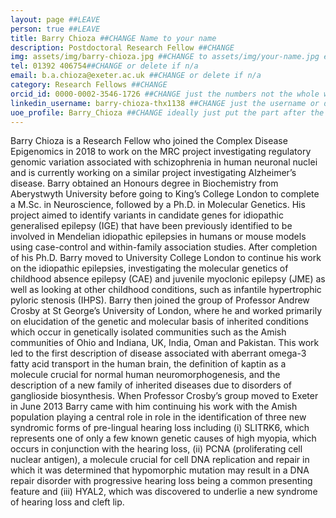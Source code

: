 ```yaml
---
layout: page ##LEAVE
person: true ##LEAVE
title: Barry Chioza ##CHANGE Name to your name
description: Postdoctoral Research Fellow ##CHANGE
img: assets/img/barry-chioza.jpg ##CHANGE to assets/img/your-name.jpg e.g. assets/img/jessica-shields.jpg
tel: 01392 406754##CHANGE or delete if n/a
email: b.a.chioza@exeter.ac.uk ##CHANGE or delete if n/a
category: Research Fellows ##CHANGE
orcid_id: 0000-0002-3546-1726 ##CHANGE just the numbers not the whole web address!!
linkedin_username: barry-chioza-thx1138 ##CHANGE just the username or delete if n/a
uoe_profile: Barry_Chioza ##CHANGE ideally just put the part after the web_id= sign in the web address i.e. for https://medicine.exeter.ac.uk/people/profile/index.php?web_id=Alice_Franklin just put Alice_Franklin 
---
```


<!-- DESCRIPTION - PLEASE EDIT THE BELOW -->
Barry Chioza is a Research Fellow who joined the Complex Disease Epigenomics in 2018 to work on the MRC project investigating regulatory genomic variation associated with schizophrenia in human neuronal nuclei and is currently working on a similar project investigating Alzheimer’s disease.
Barry obtained an Honours degree in Biochemistry from Aberystwyth University before going to King’s College London to complete a M.Sc. in Neuroscience, followed by a Ph.D. in Molecular Genetics. His project aimed to identify variants in candidate genes for idiopathic generalised epilepsy (IGE) that have been previously identified to be involved in Mendelian idiopathic epilepsies in humans or mouse models using case-control and within-family association studies.
After completion of his Ph.D. Barry moved to University College London to continue his work on the idiopathic epilepsies, investigating the molecular genetics of childhood absence epilepsy (CAE) and juvenile myoclonic epilepsy (JME) as well as looking at other childhood conditions, such as infantile hypertrophic pyloric stenosis (IHPS).
Barry then joined the group of Professor Andrew Crosby at St George’s University of London, where he and worked primarily on elucidation of the genetic and molecular basis of inherited conditions which occur in genetically isolated communities such as the Amish communities of Ohio and Indiana, UK, India, Oman and Pakistan. 
This work led to the first description of disease associated with aberrant omega-3 fatty acid transport in the human brain, the definition of kaptin as a molecule crucial for normal human neuromorphogenesis, and the description of a new family of inherited diseases due to disorders of ganglioside biosynthesis.
When Professor Crosby’s group moved to Exeter in June 2013 Barry came with him continuing his work with the Amish population playing a central role in role in the identification of three new syndromic forms of pre-lingual hearing loss including (i) SLITRK6, which represents one of only a few known genetic causes of high myopia, which occurs in conjunction with the hearing loss, (ii) PCNA (proliferating cell nuclear antigen), a molecule crucial for cell DNA replication and repair in which it was determined that hypomorphic mutation may result in a DNA repair disorder with progressive hearing loss being a common presenting feature and (iii) HYAL2, which was discovered to underlie a new syndrome of hearing loss and cleft lip.


<!-- if you are unsure how to complete this, look here (https://github.com/aspides-js/aspides-js.github.io/blob/master/_people/nicholas-clifton.md?plain=1) for an example or you can slack jessica
